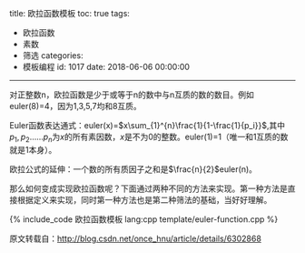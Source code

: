 title: 欧拉函数模板
toc: true
tags:
  - 欧拉函数
  - 素数
  - 筛选
categories:
  - 模板编程
id: 1017
date: 2018-06-06 00:00:00
---

对正整数n，欧拉函数是少于或等于n的数中与n互质的数的数目。例如euler(8)=4，因为1,3,5,7均和8互质。

Euler函数表达通式：euler(x)=$x\sum_{1}^{n}\frac{1}{1-\frac{1}{p_i}}$,其中$p_1,p_2 …… p_n$为$x$的所有素因数，$x$是不为$0$的整数。euler(1)=1（唯一和1互质的数就是1本身）。 

欧拉公式的延伸：一个数的所有质因子之和是$\frac{n}{2}$euler(n)。

那么如何变成实现欧拉函数呢？下面通过两种不同的方法来实现。第一种方法是直接根据定义来实现，同时第一种方法也是第二种筛法的基础，当好好理解。

{% include_code 欧拉函数模板 lang:cpp template/euler-function.cpp %}

原文转载自：http://blog.csdn.net/once_hnu/article/details/6302868